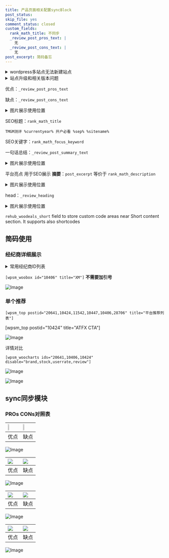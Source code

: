 ```yaml
---
title: 产品页面相关配置syncBlock
post_status: 
skip_file: yes
comment_status: closed
custom_fields:
  rank_math_title: 不同步
  _review_post_pros_text: |
    无
  _review_post_cons_text: |
    无
post_excerpt: 简码备忘
---
```

<details><summary>wordpress多站点无法新建站点</summary>

<li>和报错需要清理cookies一样的原因</li>
<li>wp-config.php里面<code>define( 'SUBDOMAIN_INSTALL', false );//子域名安装</code></li>
<li>新建子站点是用<code>define( 'SUBDOMAIN_INSTALL', true);//子域名安装</code> 完成以后，改成<code>false</code></li>
</details>

<details><summary>站点升级和相关版本问题</summary>

<p>wordpress：5.9.9
woocommerce：7.5.1
出现问题的地方：主题选项里面>><strong>Product layout >>compact style</strong></p>
<p>如何出现没有用过的字段 导致无法保存。先导出配置 然后进行修改，后面再次恢复即可。</p>
<p>出现部分字段无法显示时，需要返回默认布局后，对产品进行保存就好了。</p>
<p></p>
</details>

优点：`_review_post_pros_text`

缺点：`_review_post_cons_text`

<details><summary>图片展示使用位置</summary>

<img src="https://prod-files-secure.s3.us-west-2.amazonaws.com/39ed1227-6d7d-4570-be36-9ccd4a2c4241/f51d3d83-55d4-4bdf-9604-f37ec77ab556/Untitled.png?X-Amz-Algorithm=AWS4-HMAC-SHA256&X-Amz-Content-Sha256=UNSIGNED-PAYLOAD&X-Amz-Credential=ASIAZI2LB466434CLPBN%2F20250204%2Fus-west-2%2Fs3%2Faws4_request&X-Amz-Date=20250204T165522Z&X-Amz-Expires=3600&X-Amz-Security-Token=IQoJb3JpZ2luX2VjEBkaCXVzLXdlc3QtMiJIMEYCIQC71kpYsisUGjdkOQNnOA7dkB765UTW2383wyRyx%2F1lRQIhAOA08fQF1SUkIeh%2BMKyUC0XsaHYC3Iio9A8TjEErNcOuKv8DCDIQABoMNjM3NDIzMTgzODA1IgxRngYkhc8%2BkWE%2FnGcq3AN9Fels6lCBMjyGszqO1aBxqUS2NKUSuvJuETMMbKPjaZLtDlhsPxrsV8XQnck%2Bm1MSj47A3lTaH%2FxDRDJAd0nD0UiTUmZBPPEjYM15WLBuU64%2FxyubCxLJfKxExXyfoWm%2B4O%2B92ZQuyleFZBFLJhjftLS1zl6gUn%2BvtdZfkwmCb5NNsfjp0F2LWe2AlkrL4fNKDGXQaMO1ac%2BeZ%2BvNNbEYKIglE0tZNKVhz9wu06x%2FVRUJE0iND0aJsV9ImbKUW%2BHL7tnGZ1cqIpEQ9ZpMVU3SmpknUQZvnGKFz0eX%2BhVroATYSP09T58jx4GgMDB4hKx1poxYGU%2BHK%2BP8xs70SYWWUqp6TVj05zf%2FzJt%2BybHjjEwLC9hwoA430ucWfqK7tCb%2BHChr9F1Fg17jYCsudfDEwnAP2iCaXz9JYq2DJaSe8kDAhQGQQmYucLP9DGgtSCukMXpjljvOf3SC7BXvim9th6Jm9FkH6inbsQs6oF3pyJ1A3oDaZ05QGqW61gc2noN8HiQJS2fk4unwnOA3wY0MyabKl4tvruAn5qOMwQDi2QDQbDfAho6thQDWDZL6EGlNO0SF9uDp4KNLhuPiMDfXh%2FYTeItLcrbIh%2B%2FBy%2Bef6Kw7R6G%2BaUAMOlFRmzCPhYm9BjqkAaQGpT9GIgCrfa93fgXFS9qP0oOp3k2HX0BQGvbho5FjNreA%2BImFVKMA6ynKOa3cpa%2BOh8z%2BWCNu%2BmoMIPsts1FPol4JAElHBOyqcAsv%2ByqSUnfKEzK8tdwE1u6z4FapA8sB8nubmcgYQF%2BYqToozPV5FrMGqsbHQSnydPil7dk%2FF02%2B8JwGEiCTxEapC%2FMHXtE%2FRv%2B51HGbjTpw3oKDOrV5JFdt&X-Amz-Signature=45ce8de94756129b4e251b060f7d8d8881996a80eac9f2b234c7635632fd5691&X-Amz-SignedHeaders=host&x-id=GetObject" alt="Image">
</details>

SEO标题：`rank_math_title`

`TMGM测评 %currentyear% 开户必看 %sep% %sitename%`

SEO关键字：`rank_math_focus_keyword`

一句话总结：`_review_post_summary_text`

<details><summary>图片展示使用位置</summary>

<img src="https://prod-files-secure.s3.us-west-2.amazonaws.com/39ed1227-6d7d-4570-be36-9ccd4a2c4241/4b96a922-296c-4f4e-8630-d1c870cbce01/Untitled.png?X-Amz-Algorithm=AWS4-HMAC-SHA256&X-Amz-Content-Sha256=UNSIGNED-PAYLOAD&X-Amz-Credential=ASIAZI2LB466Y225SRNI%2F20250204%2Fus-west-2%2Fs3%2Faws4_request&X-Amz-Date=20250204T165522Z&X-Amz-Expires=3600&X-Amz-Security-Token=IQoJb3JpZ2luX2VjEBkaCXVzLXdlc3QtMiJIMEYCIQCOM8JM2Oe%2FiECRHSp6LACO0ksekZw7aKT%2BUebnn1l3OAIhAKITsJ%2BprLpOptQmgRafpuEzlWcrQz3NvNAaiN6Zr5loKv8DCDIQABoMNjM3NDIzMTgzODA1IgxblORFTuftng4lTL4q3ANE1UfB7gbZB1H5vb6kmWysgw%2F6SG0gPX4SFnNB765jHo2BgQ4Ahc1k%2FZBcWD0mJ7tyC2FZDTno4hF6ZkFAVSQgqrzJis%2FDY5SNm5AM1Ac3sjN3JtD6ozUJ1vgqsGXnWWD2KkhM1kksq0BpiqHrjfFO9DxSpBivtAvWCI%2F%2BqwxftesBYI8VJv9DrxAVrNGUELy0QEoJPRsSxBfmWVj2MikVtH0hU6FW%2Bhl70jY8lfxBbw0iy39KJnrRFMUibi3vbCHFAwGD%2FJAT85%2B5Chb3C15xPbxsUndVQTrx2Dw8emLlmE5OVxqxzpduae2oF5GDBq7YpCfxwfsAEQ2T7RTR9ldlxGcgjMNq9i8fA0ZBJN4qlsanOQZ4koFJpYqqgTz5Ke0wnbxIxOtfanvLpbqPnHHCfDtcS646kEEtqD8w3po98Ur%2BFllz2d1WVJ5Da54yVroyoxQRw9Cf%2B9fvzHxOKghGm5kfJeyUoTkWC58VlwY5u5Yk6yeEoN%2FEyKUlY%2BTOXvAua5%2FxrhuxFeHcnkmKZXq43ig9ue12SS%2FueKcY7San8bdlTYudDjhsfJr2IEhJ%2FQEP1oGkgZ4Mp1yFsIagHShB23QyplJJnM1Qr8ciWtOmQ8wFaGGB1a2olvbXozDzg4m9BjqkATavbzXdxnKW9NRFq1QL46j2JYVaJ7fwPsY71lPgqYwV1RvfvGE8RW35alHUMCtDMsl7qS7x6LS49emCGtsceMw7dzoRLaoaQvim2nkFy0nVTRUxShkYKqDqNH2yFcgiSQLLwFufY7iyTt2Okcda5oFdax8n9fx1FrnYKtjewrD70sa98yZPyLm9m9tzOsULxyMAwY%2BYygVppXbVjQ238WTgkwCN&X-Amz-Signature=135e7bde4d3ca70d8110c0d0e3c70e965bbfa5f01de5b088c3ed20de61767f96&X-Amz-SignedHeaders=host&x-id=GetObject" alt="Image">
</details>

平台亮点 用于SEO展示 **摘要**：`post_excerpt`  等价于 `rank_math_description`

<details><summary>图片展示使用位置</summary>

<img src="https://prod-files-secure.s3.us-west-2.amazonaws.com/39ed1227-6d7d-4570-be36-9ccd4a2c4241/1ee11f63-b60a-4dfe-a7a7-d58ff23b5d88/Untitled.png?X-Amz-Algorithm=AWS4-HMAC-SHA256&X-Amz-Content-Sha256=UNSIGNED-PAYLOAD&X-Amz-Credential=ASIAZI2LB4662NJSNTFV%2F20250204%2Fus-west-2%2Fs3%2Faws4_request&X-Amz-Date=20250204T165523Z&X-Amz-Expires=3600&X-Amz-Security-Token=IQoJb3JpZ2luX2VjEBkaCXVzLXdlc3QtMiJIMEYCIQDXGwLhIGNr%2FN%2BZToXvrqG0sXXd%2Fhn1sVARDw2KV6dILwIhAJUKiFtY210TytTJnme%2FWqXDsuhaJlbdOU0tff1pQOfuKv8DCDIQABoMNjM3NDIzMTgzODA1Igz50NfTllR5lw9WEWoq3AP6JxH%2FaBPEt0AB2YmcNlkn02qcnSI2D0wJ2osIq6Wsv7ULcDEHR41LO4GXZXDNmRSo2jgSt2IAs4n1emT1taq7r4u0ijZJFTRFj%2BhPtRaLnV7%2Bpteth0nDS7QEVj8AQUMkuf1vVGQSvGY%2BFoA6xzGSsCu8zG6osMRLRiAoV4bCMW9uKZOEUtBa7pSndg1gPHrqY3uG4zjA2NO2xWEKUCm9oUzXPKJqMjAwlWRRP0HNkg4TnpN%2Fp%2F70IDmT1SfTUmyn5EpghaygCJQmtOR41WjYHouaU7K4mESQiF3gRoNThnD4KyUAKkjJFWW0JizJtaGe9qubcXfa%2FD3l65btLY1qF8ohIdRgih8mlD2w43%2FGrxM17WA9RTrhhYvTbE9qpz8tALrKY0x9Ms4nQBb4kXP3M18hA93yFgMzni7eeLvQBNfYC740kwRqEkYTRXhgCIElzQknIK6PuoHXd10PCD2Bb4Fowuy5e4oLrfEfvUiSULvtygwZWCsH%2FqENtBamWYz69BN8Fk6uPRG%2BCERD0VdYYaH3lCpW2jFeS391%2BWbCYqel6APYj8xfhc1EX0IJD71YHfuxnKLhlE6cYrtTu9zZpiWLVC2QGZ8mJftnr3f70cuwSmNBtB696ioKczDhg4m9BjqkAYPCio1KIy3WuQfS1hIY8ixd3mEdc8sgtf9HmnlVVolXG7y4hV7aZrY%2Fw7bUnns52RwuIbVfrswyHb%2FOLiS48eFXAhnt5tCMnla22CrpZlyt0jozt6BeViq0GQyLBJYOQ23h8YPLh9rI3qiIRdyFrcDJuAmN61W%2B%2FCW6Pik8vtkTBjTt8qQK6%2BESPwrO4JNRkteHXqIfBX%2BC1OPcQSLAF6FUGpE4&X-Amz-Signature=d9ca67e061a49c871bbe77898b8018586d91aafaafad4794515e8e8c67700c24&X-Amz-SignedHeaders=host&x-id=GetObject" alt="Image">
<img src="https://prod-files-secure.s3.us-west-2.amazonaws.com/39ed1227-6d7d-4570-be36-9ccd4a2c4241/ad4118b5-78d8-4fbe-801e-3b29b5d99c01/Untitled.png?X-Amz-Algorithm=AWS4-HMAC-SHA256&X-Amz-Content-Sha256=UNSIGNED-PAYLOAD&X-Amz-Credential=ASIAZI2LB4662NJSNTFV%2F20250204%2Fus-west-2%2Fs3%2Faws4_request&X-Amz-Date=20250204T165523Z&X-Amz-Expires=3600&X-Amz-Security-Token=IQoJb3JpZ2luX2VjEBkaCXVzLXdlc3QtMiJIMEYCIQDXGwLhIGNr%2FN%2BZToXvrqG0sXXd%2Fhn1sVARDw2KV6dILwIhAJUKiFtY210TytTJnme%2FWqXDsuhaJlbdOU0tff1pQOfuKv8DCDIQABoMNjM3NDIzMTgzODA1Igz50NfTllR5lw9WEWoq3AP6JxH%2FaBPEt0AB2YmcNlkn02qcnSI2D0wJ2osIq6Wsv7ULcDEHR41LO4GXZXDNmRSo2jgSt2IAs4n1emT1taq7r4u0ijZJFTRFj%2BhPtRaLnV7%2Bpteth0nDS7QEVj8AQUMkuf1vVGQSvGY%2BFoA6xzGSsCu8zG6osMRLRiAoV4bCMW9uKZOEUtBa7pSndg1gPHrqY3uG4zjA2NO2xWEKUCm9oUzXPKJqMjAwlWRRP0HNkg4TnpN%2Fp%2F70IDmT1SfTUmyn5EpghaygCJQmtOR41WjYHouaU7K4mESQiF3gRoNThnD4KyUAKkjJFWW0JizJtaGe9qubcXfa%2FD3l65btLY1qF8ohIdRgih8mlD2w43%2FGrxM17WA9RTrhhYvTbE9qpz8tALrKY0x9Ms4nQBb4kXP3M18hA93yFgMzni7eeLvQBNfYC740kwRqEkYTRXhgCIElzQknIK6PuoHXd10PCD2Bb4Fowuy5e4oLrfEfvUiSULvtygwZWCsH%2FqENtBamWYz69BN8Fk6uPRG%2BCERD0VdYYaH3lCpW2jFeS391%2BWbCYqel6APYj8xfhc1EX0IJD71YHfuxnKLhlE6cYrtTu9zZpiWLVC2QGZ8mJftnr3f70cuwSmNBtB696ioKczDhg4m9BjqkAYPCio1KIy3WuQfS1hIY8ixd3mEdc8sgtf9HmnlVVolXG7y4hV7aZrY%2Fw7bUnns52RwuIbVfrswyHb%2FOLiS48eFXAhnt5tCMnla22CrpZlyt0jozt6BeViq0GQyLBJYOQ23h8YPLh9rI3qiIRdyFrcDJuAmN61W%2B%2FCW6Pik8vtkTBjTt8qQK6%2BESPwrO4JNRkteHXqIfBX%2BC1OPcQSLAF6FUGpE4&X-Amz-Signature=9caec369c8a529eab291224ceb06149b0c9e7763dc7c137fb761d709342e3920&X-Amz-SignedHeaders=host&x-id=GetObject" alt="Image">
<img src="https://prod-files-secure.s3.us-west-2.amazonaws.com/39ed1227-6d7d-4570-be36-9ccd4a2c4241/a38cf7c9-a79c-4b64-9e94-13589fe0758b/Untitled.png?X-Amz-Algorithm=AWS4-HMAC-SHA256&X-Amz-Content-Sha256=UNSIGNED-PAYLOAD&X-Amz-Credential=ASIAZI2LB4662NJSNTFV%2F20250204%2Fus-west-2%2Fs3%2Faws4_request&X-Amz-Date=20250204T165523Z&X-Amz-Expires=3600&X-Amz-Security-Token=IQoJb3JpZ2luX2VjEBkaCXVzLXdlc3QtMiJIMEYCIQDXGwLhIGNr%2FN%2BZToXvrqG0sXXd%2Fhn1sVARDw2KV6dILwIhAJUKiFtY210TytTJnme%2FWqXDsuhaJlbdOU0tff1pQOfuKv8DCDIQABoMNjM3NDIzMTgzODA1Igz50NfTllR5lw9WEWoq3AP6JxH%2FaBPEt0AB2YmcNlkn02qcnSI2D0wJ2osIq6Wsv7ULcDEHR41LO4GXZXDNmRSo2jgSt2IAs4n1emT1taq7r4u0ijZJFTRFj%2BhPtRaLnV7%2Bpteth0nDS7QEVj8AQUMkuf1vVGQSvGY%2BFoA6xzGSsCu8zG6osMRLRiAoV4bCMW9uKZOEUtBa7pSndg1gPHrqY3uG4zjA2NO2xWEKUCm9oUzXPKJqMjAwlWRRP0HNkg4TnpN%2Fp%2F70IDmT1SfTUmyn5EpghaygCJQmtOR41WjYHouaU7K4mESQiF3gRoNThnD4KyUAKkjJFWW0JizJtaGe9qubcXfa%2FD3l65btLY1qF8ohIdRgih8mlD2w43%2FGrxM17WA9RTrhhYvTbE9qpz8tALrKY0x9Ms4nQBb4kXP3M18hA93yFgMzni7eeLvQBNfYC740kwRqEkYTRXhgCIElzQknIK6PuoHXd10PCD2Bb4Fowuy5e4oLrfEfvUiSULvtygwZWCsH%2FqENtBamWYz69BN8Fk6uPRG%2BCERD0VdYYaH3lCpW2jFeS391%2BWbCYqel6APYj8xfhc1EX0IJD71YHfuxnKLhlE6cYrtTu9zZpiWLVC2QGZ8mJftnr3f70cuwSmNBtB696ioKczDhg4m9BjqkAYPCio1KIy3WuQfS1hIY8ixd3mEdc8sgtf9HmnlVVolXG7y4hV7aZrY%2Fw7bUnns52RwuIbVfrswyHb%2FOLiS48eFXAhnt5tCMnla22CrpZlyt0jozt6BeViq0GQyLBJYOQ23h8YPLh9rI3qiIRdyFrcDJuAmN61W%2B%2FCW6Pik8vtkTBjTt8qQK6%2BESPwrO4JNRkteHXqIfBX%2BC1OPcQSLAF6FUGpE4&X-Amz-Signature=4c176a2d740c3e9702038c2149476f09de23ec4cfe2cbc71ed0934dce922d69e&X-Amz-SignedHeaders=host&x-id=GetObject" alt="Image">
<img src="https://prod-files-secure.s3.us-west-2.amazonaws.com/39ed1227-6d7d-4570-be36-9ccd4a2c4241/7da6fc1e-d2ac-42ae-8c75-cb5749aa18f6/Untitled.png?X-Amz-Algorithm=AWS4-HMAC-SHA256&X-Amz-Content-Sha256=UNSIGNED-PAYLOAD&X-Amz-Credential=ASIAZI2LB4662NJSNTFV%2F20250204%2Fus-west-2%2Fs3%2Faws4_request&X-Amz-Date=20250204T165523Z&X-Amz-Expires=3600&X-Amz-Security-Token=IQoJb3JpZ2luX2VjEBkaCXVzLXdlc3QtMiJIMEYCIQDXGwLhIGNr%2FN%2BZToXvrqG0sXXd%2Fhn1sVARDw2KV6dILwIhAJUKiFtY210TytTJnme%2FWqXDsuhaJlbdOU0tff1pQOfuKv8DCDIQABoMNjM3NDIzMTgzODA1Igz50NfTllR5lw9WEWoq3AP6JxH%2FaBPEt0AB2YmcNlkn02qcnSI2D0wJ2osIq6Wsv7ULcDEHR41LO4GXZXDNmRSo2jgSt2IAs4n1emT1taq7r4u0ijZJFTRFj%2BhPtRaLnV7%2Bpteth0nDS7QEVj8AQUMkuf1vVGQSvGY%2BFoA6xzGSsCu8zG6osMRLRiAoV4bCMW9uKZOEUtBa7pSndg1gPHrqY3uG4zjA2NO2xWEKUCm9oUzXPKJqMjAwlWRRP0HNkg4TnpN%2Fp%2F70IDmT1SfTUmyn5EpghaygCJQmtOR41WjYHouaU7K4mESQiF3gRoNThnD4KyUAKkjJFWW0JizJtaGe9qubcXfa%2FD3l65btLY1qF8ohIdRgih8mlD2w43%2FGrxM17WA9RTrhhYvTbE9qpz8tALrKY0x9Ms4nQBb4kXP3M18hA93yFgMzni7eeLvQBNfYC740kwRqEkYTRXhgCIElzQknIK6PuoHXd10PCD2Bb4Fowuy5e4oLrfEfvUiSULvtygwZWCsH%2FqENtBamWYz69BN8Fk6uPRG%2BCERD0VdYYaH3lCpW2jFeS391%2BWbCYqel6APYj8xfhc1EX0IJD71YHfuxnKLhlE6cYrtTu9zZpiWLVC2QGZ8mJftnr3f70cuwSmNBtB696ioKczDhg4m9BjqkAYPCio1KIy3WuQfS1hIY8ixd3mEdc8sgtf9HmnlVVolXG7y4hV7aZrY%2Fw7bUnns52RwuIbVfrswyHb%2FOLiS48eFXAhnt5tCMnla22CrpZlyt0jozt6BeViq0GQyLBJYOQ23h8YPLh9rI3qiIRdyFrcDJuAmN61W%2B%2FCW6Pik8vtkTBjTt8qQK6%2BESPwrO4JNRkteHXqIfBX%2BC1OPcQSLAF6FUGpE4&X-Amz-Signature=8ec3e057ce4e55df21bd227bc350476dd4c64ba2f3405b93ed9e7f91705fc21b&X-Amz-SignedHeaders=host&x-id=GetObject" alt="Image">
<img src="https://prod-files-secure.s3.us-west-2.amazonaws.com/39ed1227-6d7d-4570-be36-9ccd4a2c4241/7e97f40a-eaee-47f5-b2f9-475f96808fa7/Untitled.png?X-Amz-Algorithm=AWS4-HMAC-SHA256&X-Amz-Content-Sha256=UNSIGNED-PAYLOAD&X-Amz-Credential=ASIAZI2LB4662NJSNTFV%2F20250204%2Fus-west-2%2Fs3%2Faws4_request&X-Amz-Date=20250204T165523Z&X-Amz-Expires=3600&X-Amz-Security-Token=IQoJb3JpZ2luX2VjEBkaCXVzLXdlc3QtMiJIMEYCIQDXGwLhIGNr%2FN%2BZToXvrqG0sXXd%2Fhn1sVARDw2KV6dILwIhAJUKiFtY210TytTJnme%2FWqXDsuhaJlbdOU0tff1pQOfuKv8DCDIQABoMNjM3NDIzMTgzODA1Igz50NfTllR5lw9WEWoq3AP6JxH%2FaBPEt0AB2YmcNlkn02qcnSI2D0wJ2osIq6Wsv7ULcDEHR41LO4GXZXDNmRSo2jgSt2IAs4n1emT1taq7r4u0ijZJFTRFj%2BhPtRaLnV7%2Bpteth0nDS7QEVj8AQUMkuf1vVGQSvGY%2BFoA6xzGSsCu8zG6osMRLRiAoV4bCMW9uKZOEUtBa7pSndg1gPHrqY3uG4zjA2NO2xWEKUCm9oUzXPKJqMjAwlWRRP0HNkg4TnpN%2Fp%2F70IDmT1SfTUmyn5EpghaygCJQmtOR41WjYHouaU7K4mESQiF3gRoNThnD4KyUAKkjJFWW0JizJtaGe9qubcXfa%2FD3l65btLY1qF8ohIdRgih8mlD2w43%2FGrxM17WA9RTrhhYvTbE9qpz8tALrKY0x9Ms4nQBb4kXP3M18hA93yFgMzni7eeLvQBNfYC740kwRqEkYTRXhgCIElzQknIK6PuoHXd10PCD2Bb4Fowuy5e4oLrfEfvUiSULvtygwZWCsH%2FqENtBamWYz69BN8Fk6uPRG%2BCERD0VdYYaH3lCpW2jFeS391%2BWbCYqel6APYj8xfhc1EX0IJD71YHfuxnKLhlE6cYrtTu9zZpiWLVC2QGZ8mJftnr3f70cuwSmNBtB696ioKczDhg4m9BjqkAYPCio1KIy3WuQfS1hIY8ixd3mEdc8sgtf9HmnlVVolXG7y4hV7aZrY%2Fw7bUnns52RwuIbVfrswyHb%2FOLiS48eFXAhnt5tCMnla22CrpZlyt0jozt6BeViq0GQyLBJYOQ23h8YPLh9rI3qiIRdyFrcDJuAmN61W%2B%2FCW6Pik8vtkTBjTt8qQK6%2BESPwrO4JNRkteHXqIfBX%2BC1OPcQSLAF6FUGpE4&X-Amz-Signature=c3b9b49c29d63f51e371a21c68dfad2d581c80ca47aece7797036def1e3a638d&X-Amz-SignedHeaders=host&x-id=GetObject" alt="Image">
</details>

head：`_review_heading`

<details><summary>图片展示使用位置</summary>

<img src="https://prod-files-secure.s3.us-west-2.amazonaws.com/39ed1227-6d7d-4570-be36-9ccd4a2c4241/3a4650ad-9887-415c-889a-edd51fa54f27/Untitled.png?X-Amz-Algorithm=AWS4-HMAC-SHA256&X-Amz-Content-Sha256=UNSIGNED-PAYLOAD&X-Amz-Credential=ASIAZI2LB46662MD6AQV%2F20250204%2Fus-west-2%2Fs3%2Faws4_request&X-Amz-Date=20250204T165523Z&X-Amz-Expires=3600&X-Amz-Security-Token=IQoJb3JpZ2luX2VjEBkaCXVzLXdlc3QtMiJHMEUCID%2BJvBudPAgaXPbH1pP7lb5r33BIURnaECR51PikYEV9AiEA0nNn7tR8clWbTmPfMpYott3P6diW80fhdLAYKY5xn8Iq%2FwMIMhAAGgw2Mzc0MjMxODM4MDUiDM2AMSgYQyNP%2BK1ugCrcA2rv9G3rPO3nd76O7eV2LB8Ub2U76BDbii1YZJZbywpb6MjMaLjfHTAIlI2sdMgt6uxqlKDbkOFL7wBIh8CrR7xYwyD7ycBCTiitK7I8Equ446dTU5Y9mYYjClw%2FjF7%2Bt%2BLYZ623YBpv9U%2Fxfp%2FoKFZCxsDO%2FCVi7ZIkHrTkTeiPUt7M1mx%2FfZ63fLZSZe4PQGB5gWjPBu5BqN%2FSz3BpKm8h8M04IUhy3jPLjWYjfpLDrCw7MO7CqTwbksXGODNjlav%2FGm%2FRSUXg4FM9uwnUKXwO7OWkSlC2%2BHTgUp8%2BOBRopqpcqvUD0%2Ft%2BGeN%2B4xERurBo6zQu16ERGeRSCzacGUMAw8%2Bjc%2B%2F%2Fwk52DTn8C53cly2le%2Fuy5VPHHpmxTNpZy9k7dHCRhR%2FYEAm9txxnHy9dpweZj%2BcylVmjUXat83auOz%2BZUp5o4RxcROmcS8Zmkayu4F59rviRQK%2FhTKS5uHvVKAz2kI1zVBB7I9hRs%2FeuN6ZluN0NTWFCgBvTfxAvtwTqycmKd10yzttpuey7gfYCXMzcJ86yzPhf9v09Sdl4WMuoUUfUdmHh1hs70LuBVBoMscQIKX9eNi%2FKGD3SCpmfnet3CerWbnZ4b6DIklNsZizaf34IKYtu4MIGMMeEib0GOqUBcLHii6Xfq6bn0rF99i21IecfN%2F5IcsYOa8XX6QQXgCfaU%2Fp%2F03TXz4hGE5NkfP9Vdnhxa%2FZ%2FenfrHOl8jWDWm%2BiGMtmGdeHAFZS6L49WAwfJFsnH%2BSIESaByWtIqR8N5rIHarGqgDiZfouNyTTwTUQ15%2BFFOGTBXdDoycWmHGC%2BkiQUKkY8z4x04KZkzXUC6LvDT2fx2eLZsEj%2F6Nd9BQfi2ZlSo&X-Amz-Signature=10967af9a123b5963caa6b8c7b0a3ceff127c36dcfbed88480fe90e56204d145&X-Amz-SignedHeaders=host&x-id=GetObject" alt="Image">
</details>

`rehub_woodeals_short`	field to store custom code areas near Short content section. It supports also shortcodes



## 简码使用

### 经纪商详细展示

<details><summary>常用经纪商ID列表</summary>

<pre><code class="php">嘉盛 ===> 20641  [wpsm_woobox id="20641" title="嘉盛"]
易信easymarkets ===> 11542  [wpsm_woobox id="11542" title="易信easymarkets"]
ATFX外汇 ===> 10424  [wpsm_woobox id="10424" title="ATFX"]
XM ===> 10406  [wpsm_woobox id="10406" title="XM"]
TMGM ===> 29622  [wpsm_woobox id="29622" title="TMGM"]
HYCM ===> 10447  [wpsm_woobox id="10447" title="HYCM"]
fpmarkets澳福外汇 ===> 20639  [wpsm_woobox id="20639" title="fpmarkets澳福外汇"]</code></pre>
</details>

`[wpsm_woobox id="10406" title="XM"]` **不需要加引号**

![Image](https://prod-files-secure.s3.us-west-2.amazonaws.com/39ed1227-6d7d-4570-be36-9ccd4a2c4241/4f898f9d-0fa7-4e43-acd3-ac6bc7be575a/Untitled.png?X-Amz-Algorithm=AWS4-HMAC-SHA256&X-Amz-Content-Sha256=UNSIGNED-PAYLOAD&X-Amz-Credential=ASIAZI2LB466QSDYPHJ4%2F20250204%2Fus-west-2%2Fs3%2Faws4_request&X-Amz-Date=20250204T165520Z&X-Amz-Expires=3600&X-Amz-Security-Token=IQoJb3JpZ2luX2VjEBkaCXVzLXdlc3QtMiJIMEYCIQCTwXApe5Mn1ehiUPMc7kkZY5uJdv1GejQ%2B9ZAa1LnW6gIhALu38EEOS5R0GM30lQ02XmT8P83oshMzIh%2FlAIbZK4Q%2FKv8DCDIQABoMNjM3NDIzMTgzODA1IgyRfR3jtTgo9iAF0T8q3ANERm%2B2MYTmEY8ZuFP8zbGCDo9kaEGKI%2F7q%2FIpRhe6ZIGdFqRHgvBXbXcO1PJiSAX%2FSQTBBBqlc04nsysfhkOaqxz74UI%2FYZT0ZlYGF7cAnR%2Fq%2FhOallC6ts4J0%2Fx2fu1%2FUdEr5a4yXHzqj70CqtupQ%2BVm%2F4ah2Nla2CzeFhOfEoGearQu%2FuSLiXh9Cl0W6QKK0yVmLcbfZ5mbVJhx2%2BLPuX2Dn043T7wmr9uA5i2JoBRd5ccrRYB6vclIBsws0%2FmS1HAcov0tfguHvq2xNptLXpLMMK8EOEtBtYsXoVa9PW4kjs%2FfuO2lvnxK67CE5BqCE4WLD9GWIYEtIcsL9qCmyOSTidHhz6N5NG%2F6rt8TsFIHjeglZwrNsIQ8NrKMUpeBMJX2pHmkI2UsrcleihPjAvsd%2F1VXsRAEztNi%2Bi7YypJyv4CqPXUW6KbTJc38etBS0%2FnnlN0HaOgW8ThfoKezy0L9lwWMjrBQb7hHvgqAmpqnZt7tqymUz1LY6n2FN%2FX3Lscar2vyadfQb9%2FH4%2Fn5Vw0n%2B6%2FVrBBQDeh9CzJHq2ZU7wIxwzjzJ7t5v4PQWgNWDZzNqNnlMpHhBDni6srggijjdW5UploqtGHNnu7sVckGjX4VJAEUesKwTTjDfg4m9BjqkAaxgEo0PC5%2BdroYb%2BguWbP1vS0Vj7jNjMiWoUZsrcuJNtjoA6%2BO7E8k2dziJXqotChrUaSME9pFOBfKfbhfC5y4ElHFIloomSAUOU%2FJotM%2FlfX7KvjiKgFRCJeuqSMfsmCaAHpigMlB4Qg1OyM0xYqJk2ZkGKLEKXe1GqDtBclcPYctnI%2FMpHGLMH8LZ27ACtabhCEsOVU5LOSwlfcmmvGyr5bqb&X-Amz-Signature=1ee3bd4a6e5ebe629e04e18c9a1c7b4e7f5a82ae6dba722a1f74daf4414cf9dc&X-Amz-SignedHeaders=host&x-id=GetObject)

### 单个推荐
`[wpsm_top postid="20641,10424,11542,10447,10406,28706" title="平台推荐列表"]`

[wpsm_top postid="10424" title="ATFX CTA"]

![Image](https://prod-files-secure.s3.us-west-2.amazonaws.com/39ed1227-6d7d-4570-be36-9ccd4a2c4241/5ac620dc-51a8-48b6-b55d-91f47299193c/Untitled.png?X-Amz-Algorithm=AWS4-HMAC-SHA256&X-Amz-Content-Sha256=UNSIGNED-PAYLOAD&X-Amz-Credential=ASIAZI2LB466QSDYPHJ4%2F20250204%2Fus-west-2%2Fs3%2Faws4_request&X-Amz-Date=20250204T165520Z&X-Amz-Expires=3600&X-Amz-Security-Token=IQoJb3JpZ2luX2VjEBkaCXVzLXdlc3QtMiJIMEYCIQCTwXApe5Mn1ehiUPMc7kkZY5uJdv1GejQ%2B9ZAa1LnW6gIhALu38EEOS5R0GM30lQ02XmT8P83oshMzIh%2FlAIbZK4Q%2FKv8DCDIQABoMNjM3NDIzMTgzODA1IgyRfR3jtTgo9iAF0T8q3ANERm%2B2MYTmEY8ZuFP8zbGCDo9kaEGKI%2F7q%2FIpRhe6ZIGdFqRHgvBXbXcO1PJiSAX%2FSQTBBBqlc04nsysfhkOaqxz74UI%2FYZT0ZlYGF7cAnR%2Fq%2FhOallC6ts4J0%2Fx2fu1%2FUdEr5a4yXHzqj70CqtupQ%2BVm%2F4ah2Nla2CzeFhOfEoGearQu%2FuSLiXh9Cl0W6QKK0yVmLcbfZ5mbVJhx2%2BLPuX2Dn043T7wmr9uA5i2JoBRd5ccrRYB6vclIBsws0%2FmS1HAcov0tfguHvq2xNptLXpLMMK8EOEtBtYsXoVa9PW4kjs%2FfuO2lvnxK67CE5BqCE4WLD9GWIYEtIcsL9qCmyOSTidHhz6N5NG%2F6rt8TsFIHjeglZwrNsIQ8NrKMUpeBMJX2pHmkI2UsrcleihPjAvsd%2F1VXsRAEztNi%2Bi7YypJyv4CqPXUW6KbTJc38etBS0%2FnnlN0HaOgW8ThfoKezy0L9lwWMjrBQb7hHvgqAmpqnZt7tqymUz1LY6n2FN%2FX3Lscar2vyadfQb9%2FH4%2Fn5Vw0n%2B6%2FVrBBQDeh9CzJHq2ZU7wIxwzjzJ7t5v4PQWgNWDZzNqNnlMpHhBDni6srggijjdW5UploqtGHNnu7sVckGjX4VJAEUesKwTTjDfg4m9BjqkAaxgEo0PC5%2BdroYb%2BguWbP1vS0Vj7jNjMiWoUZsrcuJNtjoA6%2BO7E8k2dziJXqotChrUaSME9pFOBfKfbhfC5y4ElHFIloomSAUOU%2FJotM%2FlfX7KvjiKgFRCJeuqSMfsmCaAHpigMlB4Qg1OyM0xYqJk2ZkGKLEKXe1GqDtBclcPYctnI%2FMpHGLMH8LZ27ACtabhCEsOVU5LOSwlfcmmvGyr5bqb&X-Amz-Signature=2bce69b8749cdcf6a5f7e75eee45618b7b72b96ef64a02b6fbe32f529cd28650&X-Amz-SignedHeaders=host&x-id=GetObject)

详情对比

`[wpsm_woocharts ids="20641,10406,10424" disable="brand,stock,userrate,review"]`

![Image](https://prod-files-secure.s3.us-west-2.amazonaws.com/39ed1227-6d7d-4570-be36-9ccd4a2c4241/bf3ba45f-b9f3-4295-8aef-b4a495fd25f4/Untitled.png?X-Amz-Algorithm=AWS4-HMAC-SHA256&X-Amz-Content-Sha256=UNSIGNED-PAYLOAD&X-Amz-Credential=ASIAZI2LB466QSDYPHJ4%2F20250204%2Fus-west-2%2Fs3%2Faws4_request&X-Amz-Date=20250204T165520Z&X-Amz-Expires=3600&X-Amz-Security-Token=IQoJb3JpZ2luX2VjEBkaCXVzLXdlc3QtMiJIMEYCIQCTwXApe5Mn1ehiUPMc7kkZY5uJdv1GejQ%2B9ZAa1LnW6gIhALu38EEOS5R0GM30lQ02XmT8P83oshMzIh%2FlAIbZK4Q%2FKv8DCDIQABoMNjM3NDIzMTgzODA1IgyRfR3jtTgo9iAF0T8q3ANERm%2B2MYTmEY8ZuFP8zbGCDo9kaEGKI%2F7q%2FIpRhe6ZIGdFqRHgvBXbXcO1PJiSAX%2FSQTBBBqlc04nsysfhkOaqxz74UI%2FYZT0ZlYGF7cAnR%2Fq%2FhOallC6ts4J0%2Fx2fu1%2FUdEr5a4yXHzqj70CqtupQ%2BVm%2F4ah2Nla2CzeFhOfEoGearQu%2FuSLiXh9Cl0W6QKK0yVmLcbfZ5mbVJhx2%2BLPuX2Dn043T7wmr9uA5i2JoBRd5ccrRYB6vclIBsws0%2FmS1HAcov0tfguHvq2xNptLXpLMMK8EOEtBtYsXoVa9PW4kjs%2FfuO2lvnxK67CE5BqCE4WLD9GWIYEtIcsL9qCmyOSTidHhz6N5NG%2F6rt8TsFIHjeglZwrNsIQ8NrKMUpeBMJX2pHmkI2UsrcleihPjAvsd%2F1VXsRAEztNi%2Bi7YypJyv4CqPXUW6KbTJc38etBS0%2FnnlN0HaOgW8ThfoKezy0L9lwWMjrBQb7hHvgqAmpqnZt7tqymUz1LY6n2FN%2FX3Lscar2vyadfQb9%2FH4%2Fn5Vw0n%2B6%2FVrBBQDeh9CzJHq2ZU7wIxwzjzJ7t5v4PQWgNWDZzNqNnlMpHhBDni6srggijjdW5UploqtGHNnu7sVckGjX4VJAEUesKwTTjDfg4m9BjqkAaxgEo0PC5%2BdroYb%2BguWbP1vS0Vj7jNjMiWoUZsrcuJNtjoA6%2BO7E8k2dziJXqotChrUaSME9pFOBfKfbhfC5y4ElHFIloomSAUOU%2FJotM%2FlfX7KvjiKgFRCJeuqSMfsmCaAHpigMlB4Qg1OyM0xYqJk2ZkGKLEKXe1GqDtBclcPYctnI%2FMpHGLMH8LZ27ACtabhCEsOVU5LOSwlfcmmvGyr5bqb&X-Amz-Signature=0473b5befba59659b3469033c19a7e3bad80559311f5fd21d2a18820b1434d70&X-Amz-SignedHeaders=host&x-id=GetObject)

![Image](https://prod-files-secure.s3.us-west-2.amazonaws.com/39ed1227-6d7d-4570-be36-9ccd4a2c4241/30bc56ef-f383-4b48-9768-2ebc9e436ec0/Untitled.png?X-Amz-Algorithm=AWS4-HMAC-SHA256&X-Amz-Content-Sha256=UNSIGNED-PAYLOAD&X-Amz-Credential=ASIAZI2LB466QSDYPHJ4%2F20250204%2Fus-west-2%2Fs3%2Faws4_request&X-Amz-Date=20250204T165520Z&X-Amz-Expires=3600&X-Amz-Security-Token=IQoJb3JpZ2luX2VjEBkaCXVzLXdlc3QtMiJIMEYCIQCTwXApe5Mn1ehiUPMc7kkZY5uJdv1GejQ%2B9ZAa1LnW6gIhALu38EEOS5R0GM30lQ02XmT8P83oshMzIh%2FlAIbZK4Q%2FKv8DCDIQABoMNjM3NDIzMTgzODA1IgyRfR3jtTgo9iAF0T8q3ANERm%2B2MYTmEY8ZuFP8zbGCDo9kaEGKI%2F7q%2FIpRhe6ZIGdFqRHgvBXbXcO1PJiSAX%2FSQTBBBqlc04nsysfhkOaqxz74UI%2FYZT0ZlYGF7cAnR%2Fq%2FhOallC6ts4J0%2Fx2fu1%2FUdEr5a4yXHzqj70CqtupQ%2BVm%2F4ah2Nla2CzeFhOfEoGearQu%2FuSLiXh9Cl0W6QKK0yVmLcbfZ5mbVJhx2%2BLPuX2Dn043T7wmr9uA5i2JoBRd5ccrRYB6vclIBsws0%2FmS1HAcov0tfguHvq2xNptLXpLMMK8EOEtBtYsXoVa9PW4kjs%2FfuO2lvnxK67CE5BqCE4WLD9GWIYEtIcsL9qCmyOSTidHhz6N5NG%2F6rt8TsFIHjeglZwrNsIQ8NrKMUpeBMJX2pHmkI2UsrcleihPjAvsd%2F1VXsRAEztNi%2Bi7YypJyv4CqPXUW6KbTJc38etBS0%2FnnlN0HaOgW8ThfoKezy0L9lwWMjrBQb7hHvgqAmpqnZt7tqymUz1LY6n2FN%2FX3Lscar2vyadfQb9%2FH4%2Fn5Vw0n%2B6%2FVrBBQDeh9CzJHq2ZU7wIxwzjzJ7t5v4PQWgNWDZzNqNnlMpHhBDni6srggijjdW5UploqtGHNnu7sVckGjX4VJAEUesKwTTjDfg4m9BjqkAaxgEo0PC5%2BdroYb%2BguWbP1vS0Vj7jNjMiWoUZsrcuJNtjoA6%2BO7E8k2dziJXqotChrUaSME9pFOBfKfbhfC5y4ElHFIloomSAUOU%2FJotM%2FlfX7KvjiKgFRCJeuqSMfsmCaAHpigMlB4Qg1OyM0xYqJk2ZkGKLEKXe1GqDtBclcPYctnI%2FMpHGLMH8LZ27ACtabhCEsOVU5LOSwlfcmmvGyr5bqb&X-Amz-Signature=3ddacf7f6e5a6b878e53ef7220c72b1056844a01ff3d46eb424c2dc7a1b5ca2e&X-Amz-SignedHeaders=host&x-id=GetObject)

## sync同步模块

### PROs CONs对照表

| <img src="https://cdn.ifttt.fun/gh/jarlin8/OSS@main/icons/customize/pros.svg" height="auto" width="37.3%"> | <img src="https://cdn.ifttt.fun/gh/jarlin8/OSS@main/icons/customize/cons.svg" height="auto" width="28.8%"> |
| :--- | :--- |
| 优点 | 缺点 |

![Image](https://prod-files-secure.s3.us-west-2.amazonaws.com/39ed1227-6d7d-4570-be36-9ccd4a2c4241/8742b755-dfb5-4004-9a5f-d6e561664bd8/Untitled.png?X-Amz-Algorithm=AWS4-HMAC-SHA256&X-Amz-Content-Sha256=UNSIGNED-PAYLOAD&X-Amz-Credential=ASIAZI2LB466QSDYPHJ4%2F20250204%2Fus-west-2%2Fs3%2Faws4_request&X-Amz-Date=20250204T165520Z&X-Amz-Expires=3600&X-Amz-Security-Token=IQoJb3JpZ2luX2VjEBkaCXVzLXdlc3QtMiJIMEYCIQCTwXApe5Mn1ehiUPMc7kkZY5uJdv1GejQ%2B9ZAa1LnW6gIhALu38EEOS5R0GM30lQ02XmT8P83oshMzIh%2FlAIbZK4Q%2FKv8DCDIQABoMNjM3NDIzMTgzODA1IgyRfR3jtTgo9iAF0T8q3ANERm%2B2MYTmEY8ZuFP8zbGCDo9kaEGKI%2F7q%2FIpRhe6ZIGdFqRHgvBXbXcO1PJiSAX%2FSQTBBBqlc04nsysfhkOaqxz74UI%2FYZT0ZlYGF7cAnR%2Fq%2FhOallC6ts4J0%2Fx2fu1%2FUdEr5a4yXHzqj70CqtupQ%2BVm%2F4ah2Nla2CzeFhOfEoGearQu%2FuSLiXh9Cl0W6QKK0yVmLcbfZ5mbVJhx2%2BLPuX2Dn043T7wmr9uA5i2JoBRd5ccrRYB6vclIBsws0%2FmS1HAcov0tfguHvq2xNptLXpLMMK8EOEtBtYsXoVa9PW4kjs%2FfuO2lvnxK67CE5BqCE4WLD9GWIYEtIcsL9qCmyOSTidHhz6N5NG%2F6rt8TsFIHjeglZwrNsIQ8NrKMUpeBMJX2pHmkI2UsrcleihPjAvsd%2F1VXsRAEztNi%2Bi7YypJyv4CqPXUW6KbTJc38etBS0%2FnnlN0HaOgW8ThfoKezy0L9lwWMjrBQb7hHvgqAmpqnZt7tqymUz1LY6n2FN%2FX3Lscar2vyadfQb9%2FH4%2Fn5Vw0n%2B6%2FVrBBQDeh9CzJHq2ZU7wIxwzjzJ7t5v4PQWgNWDZzNqNnlMpHhBDni6srggijjdW5UploqtGHNnu7sVckGjX4VJAEUesKwTTjDfg4m9BjqkAaxgEo0PC5%2BdroYb%2BguWbP1vS0Vj7jNjMiWoUZsrcuJNtjoA6%2BO7E8k2dziJXqotChrUaSME9pFOBfKfbhfC5y4ElHFIloomSAUOU%2FJotM%2FlfX7KvjiKgFRCJeuqSMfsmCaAHpigMlB4Qg1OyM0xYqJk2ZkGKLEKXe1GqDtBclcPYctnI%2FMpHGLMH8LZ27ACtabhCEsOVU5LOSwlfcmmvGyr5bqb&X-Amz-Signature=84e52e7d7b9e3c3b75ded894f123fc0384beaee40cde1a65e3e9e2256e0aaee3&X-Amz-SignedHeaders=host&x-id=GetObject)

| <img src="https://cdn.ifttt.fun/gh/jarlin8/OSS@main/icons/customize/pros1.svg" height="auto"> | <img src="https://cdn.ifttt.fun/gh/jarlin8/OSS@main/icons/customize/cons1.svg" height="auto"> |
| :--- | :--- |
| 优点 | 缺点 |

![Image](https://prod-files-secure.s3.us-west-2.amazonaws.com/39ed1227-6d7d-4570-be36-9ccd4a2c4241/806358f8-c9c4-4e17-bb35-c6c76a5397a5/Untitled.png?X-Amz-Algorithm=AWS4-HMAC-SHA256&X-Amz-Content-Sha256=UNSIGNED-PAYLOAD&X-Amz-Credential=ASIAZI2LB466QSDYPHJ4%2F20250204%2Fus-west-2%2Fs3%2Faws4_request&X-Amz-Date=20250204T165520Z&X-Amz-Expires=3600&X-Amz-Security-Token=IQoJb3JpZ2luX2VjEBkaCXVzLXdlc3QtMiJIMEYCIQCTwXApe5Mn1ehiUPMc7kkZY5uJdv1GejQ%2B9ZAa1LnW6gIhALu38EEOS5R0GM30lQ02XmT8P83oshMzIh%2FlAIbZK4Q%2FKv8DCDIQABoMNjM3NDIzMTgzODA1IgyRfR3jtTgo9iAF0T8q3ANERm%2B2MYTmEY8ZuFP8zbGCDo9kaEGKI%2F7q%2FIpRhe6ZIGdFqRHgvBXbXcO1PJiSAX%2FSQTBBBqlc04nsysfhkOaqxz74UI%2FYZT0ZlYGF7cAnR%2Fq%2FhOallC6ts4J0%2Fx2fu1%2FUdEr5a4yXHzqj70CqtupQ%2BVm%2F4ah2Nla2CzeFhOfEoGearQu%2FuSLiXh9Cl0W6QKK0yVmLcbfZ5mbVJhx2%2BLPuX2Dn043T7wmr9uA5i2JoBRd5ccrRYB6vclIBsws0%2FmS1HAcov0tfguHvq2xNptLXpLMMK8EOEtBtYsXoVa9PW4kjs%2FfuO2lvnxK67CE5BqCE4WLD9GWIYEtIcsL9qCmyOSTidHhz6N5NG%2F6rt8TsFIHjeglZwrNsIQ8NrKMUpeBMJX2pHmkI2UsrcleihPjAvsd%2F1VXsRAEztNi%2Bi7YypJyv4CqPXUW6KbTJc38etBS0%2FnnlN0HaOgW8ThfoKezy0L9lwWMjrBQb7hHvgqAmpqnZt7tqymUz1LY6n2FN%2FX3Lscar2vyadfQb9%2FH4%2Fn5Vw0n%2B6%2FVrBBQDeh9CzJHq2ZU7wIxwzjzJ7t5v4PQWgNWDZzNqNnlMpHhBDni6srggijjdW5UploqtGHNnu7sVckGjX4VJAEUesKwTTjDfg4m9BjqkAaxgEo0PC5%2BdroYb%2BguWbP1vS0Vj7jNjMiWoUZsrcuJNtjoA6%2BO7E8k2dziJXqotChrUaSME9pFOBfKfbhfC5y4ElHFIloomSAUOU%2FJotM%2FlfX7KvjiKgFRCJeuqSMfsmCaAHpigMlB4Qg1OyM0xYqJk2ZkGKLEKXe1GqDtBclcPYctnI%2FMpHGLMH8LZ27ACtabhCEsOVU5LOSwlfcmmvGyr5bqb&X-Amz-Signature=c636dcdb99bf47e463bc2bdf9d5778f1e5b6221d1b3f37792af265a3ca695af5&X-Amz-SignedHeaders=host&x-id=GetObject)

| <img src="https://cdn.ifttt.fun/gh/jarlin8/OSS@main/icons/customize/pros2.svg" height="auto"> | <img src="https://cdn.ifttt.fun/gh/jarlin8/OSS@main/icons/customize/cons2.svg" height="auto"> |
| :--- | :--- |
| 优点 | 缺点 |

![Image](https://prod-files-secure.s3.us-west-2.amazonaws.com/39ed1227-6d7d-4570-be36-9ccd4a2c4241/a9245ec9-70dd-4005-b534-0d54315fc5f3/Untitled.png?X-Amz-Algorithm=AWS4-HMAC-SHA256&X-Amz-Content-Sha256=UNSIGNED-PAYLOAD&X-Amz-Credential=ASIAZI2LB466QSDYPHJ4%2F20250204%2Fus-west-2%2Fs3%2Faws4_request&X-Amz-Date=20250204T165520Z&X-Amz-Expires=3600&X-Amz-Security-Token=IQoJb3JpZ2luX2VjEBkaCXVzLXdlc3QtMiJIMEYCIQCTwXApe5Mn1ehiUPMc7kkZY5uJdv1GejQ%2B9ZAa1LnW6gIhALu38EEOS5R0GM30lQ02XmT8P83oshMzIh%2FlAIbZK4Q%2FKv8DCDIQABoMNjM3NDIzMTgzODA1IgyRfR3jtTgo9iAF0T8q3ANERm%2B2MYTmEY8ZuFP8zbGCDo9kaEGKI%2F7q%2FIpRhe6ZIGdFqRHgvBXbXcO1PJiSAX%2FSQTBBBqlc04nsysfhkOaqxz74UI%2FYZT0ZlYGF7cAnR%2Fq%2FhOallC6ts4J0%2Fx2fu1%2FUdEr5a4yXHzqj70CqtupQ%2BVm%2F4ah2Nla2CzeFhOfEoGearQu%2FuSLiXh9Cl0W6QKK0yVmLcbfZ5mbVJhx2%2BLPuX2Dn043T7wmr9uA5i2JoBRd5ccrRYB6vclIBsws0%2FmS1HAcov0tfguHvq2xNptLXpLMMK8EOEtBtYsXoVa9PW4kjs%2FfuO2lvnxK67CE5BqCE4WLD9GWIYEtIcsL9qCmyOSTidHhz6N5NG%2F6rt8TsFIHjeglZwrNsIQ8NrKMUpeBMJX2pHmkI2UsrcleihPjAvsd%2F1VXsRAEztNi%2Bi7YypJyv4CqPXUW6KbTJc38etBS0%2FnnlN0HaOgW8ThfoKezy0L9lwWMjrBQb7hHvgqAmpqnZt7tqymUz1LY6n2FN%2FX3Lscar2vyadfQb9%2FH4%2Fn5Vw0n%2B6%2FVrBBQDeh9CzJHq2ZU7wIxwzjzJ7t5v4PQWgNWDZzNqNnlMpHhBDni6srggijjdW5UploqtGHNnu7sVckGjX4VJAEUesKwTTjDfg4m9BjqkAaxgEo0PC5%2BdroYb%2BguWbP1vS0Vj7jNjMiWoUZsrcuJNtjoA6%2BO7E8k2dziJXqotChrUaSME9pFOBfKfbhfC5y4ElHFIloomSAUOU%2FJotM%2FlfX7KvjiKgFRCJeuqSMfsmCaAHpigMlB4Qg1OyM0xYqJk2ZkGKLEKXe1GqDtBclcPYctnI%2FMpHGLMH8LZ27ACtabhCEsOVU5LOSwlfcmmvGyr5bqb&X-Amz-Signature=194436e1b9a938f5cbf0f0271fefd0688571d7c73ef8be3e39a28661572b54ab&X-Amz-SignedHeaders=host&x-id=GetObject)

| <img src="https://cdn.ifttt.fun/gh/jarlin8/OSS@main/icons/customize/pros3.svg" height="auto"> | <img src="https://cdn.ifttt.fun/gh/jarlin8/OSS@main/icons/customize/cons3.svg" height="auto"> |
| :--- | :--- |
| 优点 | 缺点 |

![Image](https://prod-files-secure.s3.us-west-2.amazonaws.com/39ed1227-6d7d-4570-be36-9ccd4a2c4241/e1e580a2-2e5c-4780-9ff4-19c318fc2284/Untitled.png?X-Amz-Algorithm=AWS4-HMAC-SHA256&X-Amz-Content-Sha256=UNSIGNED-PAYLOAD&X-Amz-Credential=ASIAZI2LB466QSDYPHJ4%2F20250204%2Fus-west-2%2Fs3%2Faws4_request&X-Amz-Date=20250204T165520Z&X-Amz-Expires=3600&X-Amz-Security-Token=IQoJb3JpZ2luX2VjEBkaCXVzLXdlc3QtMiJIMEYCIQCTwXApe5Mn1ehiUPMc7kkZY5uJdv1GejQ%2B9ZAa1LnW6gIhALu38EEOS5R0GM30lQ02XmT8P83oshMzIh%2FlAIbZK4Q%2FKv8DCDIQABoMNjM3NDIzMTgzODA1IgyRfR3jtTgo9iAF0T8q3ANERm%2B2MYTmEY8ZuFP8zbGCDo9kaEGKI%2F7q%2FIpRhe6ZIGdFqRHgvBXbXcO1PJiSAX%2FSQTBBBqlc04nsysfhkOaqxz74UI%2FYZT0ZlYGF7cAnR%2Fq%2FhOallC6ts4J0%2Fx2fu1%2FUdEr5a4yXHzqj70CqtupQ%2BVm%2F4ah2Nla2CzeFhOfEoGearQu%2FuSLiXh9Cl0W6QKK0yVmLcbfZ5mbVJhx2%2BLPuX2Dn043T7wmr9uA5i2JoBRd5ccrRYB6vclIBsws0%2FmS1HAcov0tfguHvq2xNptLXpLMMK8EOEtBtYsXoVa9PW4kjs%2FfuO2lvnxK67CE5BqCE4WLD9GWIYEtIcsL9qCmyOSTidHhz6N5NG%2F6rt8TsFIHjeglZwrNsIQ8NrKMUpeBMJX2pHmkI2UsrcleihPjAvsd%2F1VXsRAEztNi%2Bi7YypJyv4CqPXUW6KbTJc38etBS0%2FnnlN0HaOgW8ThfoKezy0L9lwWMjrBQb7hHvgqAmpqnZt7tqymUz1LY6n2FN%2FX3Lscar2vyadfQb9%2FH4%2Fn5Vw0n%2B6%2FVrBBQDeh9CzJHq2ZU7wIxwzjzJ7t5v4PQWgNWDZzNqNnlMpHhBDni6srggijjdW5UploqtGHNnu7sVckGjX4VJAEUesKwTTjDfg4m9BjqkAaxgEo0PC5%2BdroYb%2BguWbP1vS0Vj7jNjMiWoUZsrcuJNtjoA6%2BO7E8k2dziJXqotChrUaSME9pFOBfKfbhfC5y4ElHFIloomSAUOU%2FJotM%2FlfX7KvjiKgFRCJeuqSMfsmCaAHpigMlB4Qg1OyM0xYqJk2ZkGKLEKXe1GqDtBclcPYctnI%2FMpHGLMH8LZ27ACtabhCEsOVU5LOSwlfcmmvGyr5bqb&X-Amz-Signature=6b61a1a3387ed9ca4fc31e02f7d3e4bcb820885887f5ec703c8a3c976a778fe3&X-Amz-SignedHeaders=host&x-id=GetObject)